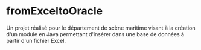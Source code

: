 # fromExceltoOracle
Un projet réalisé pour le département de scène maritime visant à la création d'un module en Java permettant d'insérer dans une base de données à partir d'un fichier Excel.
